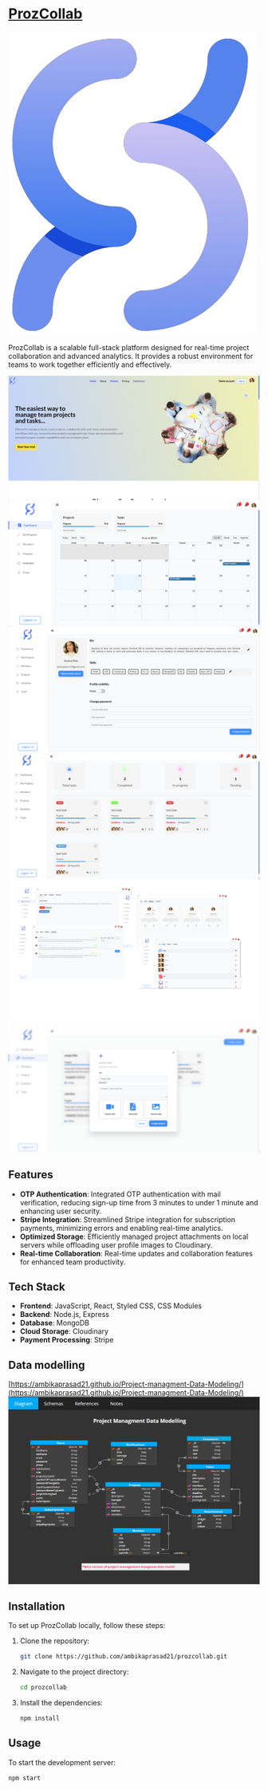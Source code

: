 # [ProzCollab](https://prozcollab.vercel.app)

![ProzCollab Logo](https://github.com/ambikaprasad21/pc-client/blob/master/public/images/logo.png)  <!-- Replace with your project's logo if you have one -->

ProzCollab is a scalable full-stack platform designed for real-time project collaboration and advanced analytics. It provides a robust environment for teams to work together efficiently and effectively.

![Landing Page](https://github.com/ambikaprasad21/pc-client/blob/master/Screenshot%202024-08-13%20200949.png)
![Dashboard](https://github.com/ambikaprasad21/pc-client/blob/master/Screenshot%202024-08-13%20201019.png)
![user profile](https://github.com/ambikaprasad21/pc-client/blob/master/Screenshot%202024-08-13%20201040.png)
![All task for a project](https://github.com/ambikaprasad21/pc-client/blob/master/Screenshot%202024-08-13%20201121.png)
![Task](https://github.com/ambikaprasad21/pc-client/blob/master/taskimage.png)
![Create project](https://github.com/ambikaprasad21/pc-client/blob/master/Screenshot%202024-08-13%20201302.png)

<!-- Replace 'your-video-id' with the actual ID from your YouTube video link -->

## Features

- **OTP Authentication**: Integrated OTP authentication with mail verification, reducing sign-up time from 3 minutes to under 1 minute and enhancing user security.
- **Stripe Integration**: Streamlined Stripe integration for subscription payments, minimizing errors and enabling real-time analytics.
- **Optimized Storage**: Efficiently managed project attachments on local servers while offloading user profile images to Cloudinary.
- **Real-time Collaboration**: Real-time updates and collaboration features for enhanced team productivity.



## Tech Stack

- **Frontend**: JavaScript, React, Styled CSS, CSS Modules
- **Backend**: Node.js, Express
- **Database**: MongoDB
- **Cloud Storage**: Cloudinary
- **Payment Processing**: Stripe

## Data modelling 
[https://ambikaprasad21.github.io/Project-managment-Data-Modeling/](https://ambikaprasad21.github.io/Project-managment-Data-Modeling/)
![Data modeling photo](https://github.com/ambikaprasad21/pc-client/blob/master/Screenshot%202024-08-13%20202556.png)

## Installation

To set up ProzCollab locally, follow these steps:

1. Clone the repository:

    ```bash
    git clone https://github.com/ambikaprasad21/prozcollab.git
    ```

2. Navigate to the project directory:

    ```bash
    cd prozcollab
    ```

3. Install the dependencies:

    ```bash
    npm install
    ```

## Usage

To start the development server:

```bash
npm start
